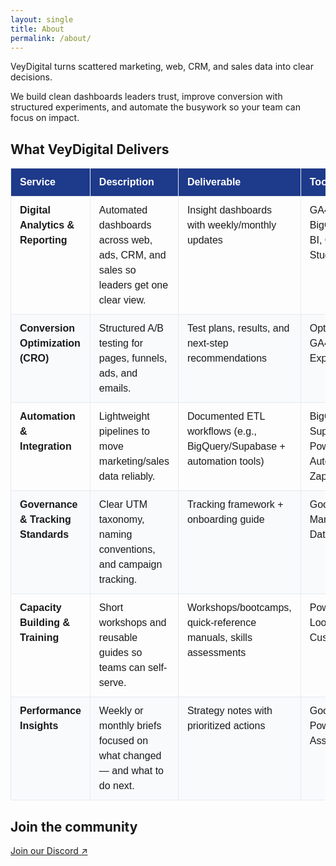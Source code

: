 ```yaml
---
layout: single
title: About
permalink: /about/
---
```


<!-- Tight, aligned intro -->
<style>
/* Keep H1, intro, and wide table aligned on desktop */
@media (min-width: 1024px){
  .page__title, .vd-wide-block, .vd-wide-title{
    position:relative; left:50%; transform:translateX(-50%);
    width:min(1400px,96vw); max-width:1400px; text-align:left;
    margin-left:auto; margin-right:auto;
  }
}
/* Reduce space under H1 (“About”) */
.page__title{ margin-bottom: .4rem; }
/* Tighten paragraph spacing in the intro only */
.vd-intro p{ margin: .4rem 0; line-height: 1.55; }

<div class="vd-wide-block vd-intro">
  <p>VeyDigital turns scattered marketing, web, CRM, and sales data into clear decisions.</p>
  <p>We build clean dashboards leaders trust, improve conversion with structured experiments, and automate the busywork so your team can focus on impact.</p>
</div>

/* Align H1, intro, section title, and table to the same left edge & width */
@media (min-width: 1024px){
  .page__title, .vd-wide, .vd-wide-title{
    position:relative;
    left:50%;
    transform:translateX(-50%);
    width:min(1400px,96vw);
    max-width:1400px;
    margin-left:auto;
    margin-right:auto;
    text-align:left;
  }
}

/* Simple, readable callout */
.vd-callout{
  border:1px solid #e6e9ef;
  border-radius:12px;
  padding:1rem 1.25rem;
  background:#f8fafc;
  margin:1rem 0;
}
.vd-callout strong{ color:#1E3A8A; }

/* Table styling */
table.vd-plain{ width:100%; border-collapse:collapse; font-family:Arial,Helvetica,sans-serif; }
table.vd-plain th, table.vd-plain td{ border:1px solid #e6e9ef; padding:10px 14px; vertical-align:top; line-height:1.5; }
table.vd-plain thead th{ background:#1E3A8A; color:#fff; text-align:left; font-weight:700; }
table.vd-plain tbody tr:nth-child(even) td{ background:#f8fafc; }

/* Keep only the Deliverables table wide */
@media (min-width:1024px){
  table.vd-delivers-wide{
    position:relative;
    left:50%;
    transform:translateX(-50%);
    width:min(1400px,96vw);
    max-width:1400px;
  }
}
</style>

<div class="vd-wide">
  <p>VeyDigital turns scattered marketing, web, CRM, and sales data into clear decisions.</p>
  <p>We build clean dashboards leaders trust, improve conversion with structured experiments, and automate the busywork so your team can focus on impact.</p>
</div>

<h2 class="vd-wide-title">What VeyDigital Delivers</h2>

<table class="vd-plain vd-delivers-wide">
  <thead>
    <tr>
      <th>Service</th>
      <th>Description</th>
      <th>Deliverable</th>
      <th>Tools</th>
    </tr>
  </thead>
  <tbody>
    <tr>
      <td><strong>Digital Analytics &amp; Reporting</strong></td>
      <td>Automated dashboards across web, ads, CRM, and sales so leaders get one clear view.</td>
      <td>Insight dashboards with weekly/monthly updates</td>
      <td>GA4, GTM, BigQuery, Power BI, Cloud BI Studio</td>
    </tr>
    <tr>
      <td><strong>Conversion Optimization (CRO)</strong></td>
      <td>Structured A/B testing for pages, funnels, ads, and emails.</td>
      <td>Test plans, results, and next-step recommendations</td>
      <td>Optimizely/VWO, GA4 Experiments</td>
    </tr>
    <tr>
      <td><strong>Automation &amp; Integration</strong></td>
      <td>Lightweight pipelines to move marketing/sales data reliably.</td>
      <td>Documented ETL workflows (e.g., BigQuery/Supabase + automation tools)</td>
      <td>BigQuery, Supabase, Power Automate, Zapier</td>
    </tr>
    <tr>
      <td><strong>Governance &amp; Tracking Standards</strong></td>
      <td>Clear UTM taxonomy, naming conventions, and campaign tracking.</td>
      <td>Tracking framework + onboarding guide</td>
      <td>Google Tag Manager, GA4, Data Studio</td>
    </tr>
    <tr>
      <td><strong>Capacity Building &amp; Training</strong></td>
      <td>Short workshops and reusable guides so teams can self-serve.</td>
      <td>Workshops/bootcamps, quick-reference manuals, skills assessments</td>
      <td>Power BI, Looker Studio, Custom LMS</td>
    </tr>
    <tr>
      <td><strong>Performance Insights</strong></td>
      <td>Weekly or monthly briefs focused on what changed — and what to do next.</td>
      <td>Strategy notes with prioritized actions</td>
      <td>Google Sheets, Power BI, AI Assistant</td>
    </tr>
  </tbody>
</table>



## Join the community
<p><a href="https://discord.gg/yourInvite">Join our Discord ↗</a></p>
